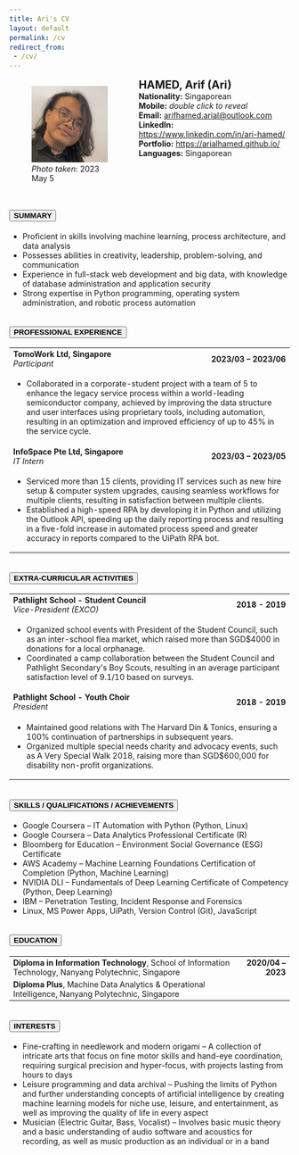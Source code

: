 ```yaml
---
title: Ari's CV
layout: default
permalink: /cv
redirect_from:
 - /cv/
---
```


<div style="display: flex;">
    <figure>
        <img src="https://github.com/arialhamed/static/blob/main/images/cv/nasa-t-shirt.jpg?raw=true" width=160 title=":3">
        <figcaption><i>Photo taken</i>: 2023 May 5</figcaption>
    </figure>
    &nbsp;&nbsp;&nbsp;&nbsp;
    <div>
        <b style="font-size:140%;">HAMED, Arif (Ari)</b>
        <div><b>Nationality:</b> Singaporean</div>
        <div><b>Mobile:</b> <i class="disable-selection" ondblclick="this.innerHTML='(+65) 8817 4266'">double click to reveal</i></div>
        <div><b>Email:</b> <a href="mailto:arifhamed.arial@outlook.com">arifhamed.arial@outlook.com</a></div>
        <div><b>LinkedIn:</b> <a href="https://www.linkedin.com/in/ari-hamed/">https://www.linkedin.com/in/ari-hamed/</a></div>
        <div><b>Portfolio:</b> <a href="https://arialhamed.github.io/">https://arialhamed.github.io/</a></div>
        <div><b>Languages:</b> Singaporean</div>
    </div>
</div>

<div class="accordion" id="resume-accordion">
    <div class="accordion-item">
        <h2 class="accordion-header" id="heading1">
            <button class="accordion-button" type="button" data-bs-toggle="collapse" data-bs-target="#collapse1" aria-expanded="true" aria-controls="collapse1">
                <b>SUMMARY</b>
            </button>
        </h2>
        <div id="collapse1" class="accordion-collapse collapse show" aria-labelledby="heading1" data-bs-parent="#resume-accordion">
            <div class="accordion-body">
                <ul>
                    <li>Proficient in skills involving machine learning, process architecture, and data analysis </li>
                    <li>Possesses abilities in creativity, leadership, problem-solving, and communication </li>
                    <li>Experience in full-stack web development and big data, with knowledge of database administration and application security </li>
                    <li>Strong expertise in Python programming, operating system administration, and robotic process automation </li>
                </ul>
            </div>
        </div>
    </div>
    <div class="accordion-item">
        <h2 class="accordion-header" id="heading2">
            <button class="accordion-button collapsed" type="button" data-bs-toggle="collapse" data-bs-target="#collapse2" aria-expanded="false" aria-controls="collapse2">
                <b>PROFESSIONAL EXPERIENCE</b>
            </button>
        </h2>
        <div id="collapse2" class="accordion-collapse collapse" aria-labelledby="heading2" data-bs-parent="#resume-accordion">
            <div class="accordion-body">
                <table style="border: none!important;">
                    <tbody>
                        <tr>
                            <td style="text-align: left;"><b>TomoWork Ltd, Singapore</b><br><i>Participant</i></td>
                            <td style="text-align: right;"><b>2023/03 – 2023/06</b></td>
                        </tr>
                        <tr>
                            <td colspan="2">
                                <ul>
                                    <li>Collaborated in a corporate-student project with a team of 5 to enhance the legacy service process within a world-leading semiconductor company, achieved by improving the data structure and user interfaces using proprietary tools, including automation, resulting in an optimization and improved efficiency of up to 45% in the service cycle. </li>
                                </ul>
                            </td>
                        </tr>
                        <tr>
                            <td style="text-align: left;"><b>InfoSpace Pte Ltd, Singapore</b><br><i>IT Intern</i></td>
                            <td style="text-align: right;"><b>2023/03 – 2023/05</b></td>
                        </tr>
                        <tr>
                            <td colspan="2">
                                <ul>
                                    <li>Serviced more than 15 clients, providing IT services such as new hire setup &amp; computer system upgrades, causing seamless workflows for multiple clients, resulting in satisfaction between multiple clients. </li>
                                    <li>Established a high-speed RPA by developing it in Python and utilizing the Outlook API, speeding up the daily reporting process and resulting in a five-fold increase in automated process speed and greater accuracy in reports compared to the UiPath RPA bot. </li>
                                </ul>
                            </td>
                        </tr>
                    </tbody>
                </table>
            </div>
        </div>
    </div>
    <div class="accordion-item">
        <h2 class="accordion-header" id="heading3">
            <button class="accordion-button collapsed" type="button" data-bs-toggle="collapse" data-bs-target="#collapse3" aria-expanded="false" aria-controls="collapse3">
                <b>EXTRA-CURRICULAR ACTIVITIES</b>
            </button>
        </h2>
        <div id="collapse3" class="accordion-collapse collapse" aria-labelledby="heading3" data-bs-parent="#resume-accordion">
            <div class="accordion-body">
                <table style="border: none!important;">
                    <tbody>
                        <tr>
                            <td style="text-align: left;"><b>Pathlight School - Student Council</b><br><i>Vice-President (EXCO)</i></td>
                            <td style="text-align: right;"><b>2018 - 2019</b></td>
                        </tr>
                        <tr>
                            <td colspan="2">
                                <ul>
                                    <li>Organized school events with President of the Student Council, such as an inter-school flea market, which raised more than SGD$4000 in donations for a local orphanage. </li>
                                    <li>Coordinated a camp collaboration between the Student Council and Pathlight Secondary's Boy Scouts, resulting in an average participant satisfaction level of 9.1/10 based on surveys. </li>
                                </ul>
                            </td>
                        </tr>
                        <tr>
                            <td style="text-align: left;"><b>Pathlight School - Youth Choir</b><br><i>President</i></td>
                            <td style="text-align: right;"><b>2018 - 2019</b></td>
                        </tr>
                        <tr>
                            <td colspan="2">
                                <ul>
                                    <li>Maintained good relations with The Harvard Din &amp; Tonics, ensuring a 100% continuation of partnerships in subsequent years. </li>
                                    <li>Organized multiple special needs charity and advocacy events, such as A Very Special Walk 2018, raising more than SGD$600,000 for disability non-profit organizations. </li>
                                </ul>
                            </td>
                        </tr>
                    </tbody>
                </table>
            </div>
        </div>
    </div>
    <div class="accordion-item">
        <h2 class="accordion-header" id="heading4">
            <button class="accordion-button collapsed" type="button" data-bs-toggle="collapse" data-bs-target="#collapse4" aria-expanded="false" aria-controls="collapse4">
                <b>SKILLS / QUALIFICATIONS / ACHIEVEMENTS</b>
            </button>
        </h2>
        <div id="collapse4" class="accordion-collapse collapse" aria-labelledby="heading4" data-bs-parent="#resume-accordion">
            <div class="accordion-body">
                <ul>
                    <li>Google Coursera – IT Automation with Python (Python, Linux) </li>
                    <li>Google Coursera – Data Analytics Professional Certificate (R) </li>
                    <li>Bloomberg for Education – Environment Social Governance (ESG) Certificate </li>
                    <li>AWS Academy – Machine Learning Foundations Certification of Completion (Python, Machine Learning) </li>
                    <li>NVIDIA DLI – Fundamentals of Deep Learning Certificate of Competency (Python, Deep Learning) </li>
                    <li>IBM – Penetration Testing, Incident Response and Forensics </li>
                    <li>Linux, MS Power Apps, UiPath, Version Control (Git), JavaScript </li>
                </ul>
            </div>
        </div>
    </div>
    <div class="accordion-item">
        <h2 class="accordion-header" id="heading5">
            <button class="accordion-button collapsed" type="button" data-bs-toggle="collapse" data-bs-target="#collapse5" aria-expanded="false" aria-controls="collapse5">
                <b>EDUCATION</b>
            </button>
        </h2>
        <div id="collapse5" class="accordion-collapse collapse" aria-labelledby="heading5" data-bs-parent="#resume-accordion">
            <div class="accordion-body">
                <table style="border: none!important;">
                    <tbody>
                        <tr>
                            <td style="text-align: left;"><b>Diploma in Information Technology</b>, School of Information Technology, Nanyang Polytechnic, Singapore</td>
                            <td style="text-align: right;"><b>2020/04 – 2023</b></td>
                        </tr>
                        <tr>
                            <td style="text-align: left;"><b>Diploma Plus</b>, Machine Data Analytics &amp; Operational Intelligence, Nanyang Polytechnic, Singapore</td>
                        </tr>
                    </tbody>
                </table>
            </div>
        </div>
    </div>
    <div class="accordion-item">
        <h2 class="accordion-header" id="heading6">
            <button class="accordion-button collapsed" type="button" data-bs-toggle="collapse" data-bs-target="#collapse6" aria-expanded="false" aria-controls="collapse6">
                <b>INTERESTS</b>
            </button>
        </h2>
        <div id="collapse6" class="accordion-collapse collapse" aria-labelledby="heading6" data-bs-parent="#resume-accordion">
            <div class="accordion-body">
                <ul>
                    <li> Fine-crafting in needlework and modern origami – A collection of intricate arts that focus on fine motor skills and hand-eye coordination, requiring surgical precision and hyper-focus, with projects lasting from hours to days </li>
                    <li> Leisure programming and data archival – Pushing the limits of Python and further understanding concepts of artificial intelligence by creating machine learning models for niche use, leisure, and entertainment, as well as improving the quality of life in every aspect </li>
                    <li> Musician (Electric Guitar, Bass, Vocalist) – Involves basic music theory and a basic understanding of audio software and acoustics for recording, as well as music production as an individual or in a band </li>
                </ul>
            </div>
        </div>
    </div>
</div>